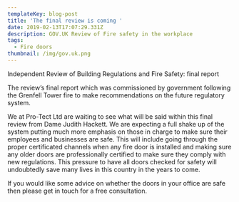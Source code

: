 ```yaml
---
templateKey: blog-post
title: 'The final review is coming '
date: 2019-02-13T17:07:29.331Z
description: GOV.UK Review of Fire safety in the workplace
tags:
  - Fire doors
thumbnail: /img/gov.uk.png
---
```

Independent Review of Building Regulations and Fire Safety: final report

The review’s final report which was commissioned by government following the Grenfell Tower fire to make recommendations on the future regulatory system.

We at Pro-Tect Ltd are waiting to see what will be said within this final review from Dame Judith Hackett. We are expecting a full shake up of the system putting much more emphasis on those in charge to make sure their employees and businesses are safe. This will include going through the proper certificated channels when any fire door is installed and making sure any older doors are professionally certified to make sure they comply with new regulations. This pressure to have all doors checked for safety will undoubtedly save many lives in this country in the years to come. 

If you would like some advice on whether the doors in your office are safe then please get in touch for a free consultation.
